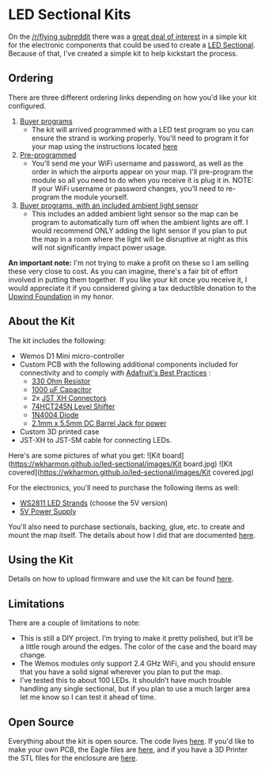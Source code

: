 # LED Sectional Kits
On the [/r/flying subreddit](https://www.reddit.com/r/flying) there was a [great deal of interest](https://www.reddit.com/r/flying/comments/a4yb83/aviation_nerd_jackpot/ebiscca/) in a simple kit for the electronic components that could be used to create a [LED Sectional](index.md). Because of that, I've created a simple kit to help kickstart the process.

## Ordering
There are three different ordering links depending on how you'd like your kit configured.
1. [Buyer programs](https://www.paypal.com/cgi-bin/webscr?cmd=_s-xclick&hosted_button_id=CFKGLG5F2ETDW)
    * The kit will arrived programmed with a LED test program so you can ensure the strand is working properly. You'll need to program it for your map using the instructions located [here](index.md#software)
2. [Pre-programmed](https://www.paypal.com/cgi-bin/webscr?cmd=_s-xclick&hosted_button_id=783A474TT9K4G)
    * You'll send me your WiFi username and password, as well as the order in which the airports appear on your map. I'll pre-program the module so all you need to do when you receive it is plug it in. NOTE: If your WiFi username or password changes, you'll need to re-program the module yourself.
3. [Buyer programs, with an included ambient light sensor](https://www.paypal.com/cgi-bin/webscr?cmd=_s-xclick&hosted_button_id=67RASVCG8DK5A)
    * This includes an added ambient light sensor so the map can be program to automatically turn off when the ambient lights are off. I would recommend ONLY adding the light sensor if you plan to put the map in a room where the light will be disruptive at night as this will not significantly impact power usage.

**An important note:** I'm not trying to make a profit on these so I am selling these very close to cost. As you can imagine, there's a fair bit of effort involved in putting them together. If you like your kit once you receive it, I would appreciate it if you considered giving a tax deductible donation to the [Upwind Foundation](https://www.upwindscholarship.com/) in my honor.

## About the Kit
The kit includes the following:
* Wemos D1 Mini micro-controller
* Custom PCB with the following additional components included for connectivity and to comply with [Adafruit's Best Practices](https://learn.adafruit.com/adafruit-neopixel-uberguide/best-practices) :
    * [330 Ohm Resistor](https://www.digikey.com/product-detail/en/yageo/CFR-25JB-52-330R/330QBK-ND/1636)
    * [1000 µF Capacitor](https://www.digikey.com/product-detail/en/rubycon/25PX1000MEFCT810X16/1189-1583-3-ND/3134863)
    * 2x [JST XH Connectors](https://www.digikey.com/product-detail/en/jst-sales-america-inc/B3B-XH-A-LF-SN/455-2248-ND/1651046)
    * [74HCT245N Level Shifter](https://www.aliexpress.com/item/5PCS-SN74HCT245N-DIP20-SN74HCT245-DIP-74HCT245-74HCT245N-new-and-original-IC-free-shipping/32537892034.html?spm=a2g0s.9042311.0.0.65834c4dVZ9zG9)
    * [1N4004 Diode](https://www.digikey.com/product-detail/en/micro-commercial-co/1N4004-TP/1N4004-TPMSTR-ND/773641)
    * [2.1mm x 5.5mm DC Barrel Jack for power](https://www.digikey.com/product-detail/en/cui-inc/PJ-037A/CP-037A-ND/1644545)
* Custom 3D printed case
* JST-XH to JST-SM cable for connecting LEDs.

Here's are some pictures of what you get:
![Kit board](https://wkharmon.github.io/led-sectional/images/Kit board.jpg)
![Kit covered](https://wkharmon.github.io/led-sectional/images/Kit covered.jpg)

For the electronics, you'll need to purchase the following items as well:
* [WS2811 LED Strands](https://amzn.to/2Sng8vF) (choose the 5V version)
* [5V Power Supply](https://amzn.to/2RnCvn8)

You'll also need to purchase sectionals, backing, glue, etc. to create and mount the map itself. The details about how I did that are documented [here](index.md).

## Using the Kit
Details on how to upload firmware and use the kit can be found [here](index.md#software).

## Limitations
There are a couple of limitations to note:
* This is still a DIY project. I’m trying to make it pretty polished, but it’ll be a little rough around the edges. The color of the case and the board may change.
* The Wemos modules only support 2.4 GHz WiFi, and you should ensure that you have a solid signal wherever you plan to put the map.
* I’ve tested this to about 100 LEDs. It shouldn’t have much trouble handling any single sectional, but if you plan to use a much larger area let me know so I can test it ahead of time.

## Open Source
Everything about the kit is open source. The code lives [here](https://github.com/WKHarmon/led-sectional/blob/master/led-sectional.ino). If you'd like to make your own PCB, the Eagle files are [here](https://github.com/WKHarmon/led-sectional/tree/master/pcb%20files), and if you have a 3D Printer the STL files for the enclosure are [here](https://github.com/WKHarmon/led-sectional/tree/master/enclosure%20stl%20files).